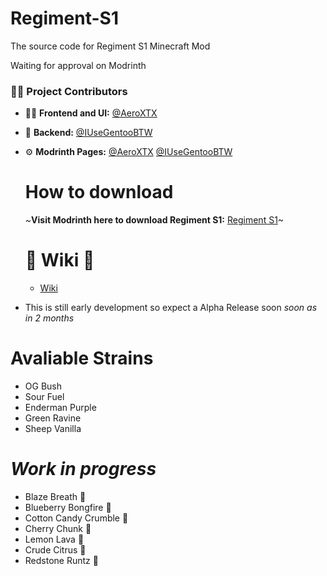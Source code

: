 # Regiment-S1
The source code for Regiment S1 Minecraft Mod

Waiting for approval on Modrinth


### 🧑‍💻 Project Contributors
- 🎨🔧 **Frontend and UI:** [@AeroXTX](https://github.com/AeroXTX)
- 🔧 **Backend:** [@IUseGentooBTW](https://github.com/IUseGentooBTW)


- ⚙️ **Modrinth Pages:** [@AeroXTX](https://modrinth.com/user/AeroXTX) [@IUseGentooBTW](https://modrinth.com/user/voidtechindustrydep)

  # How to download

  ~**Visit Modrinth here to download Regiment S1:** [Regiment S1](https://modrinth.com/project/regimen-s1)~

  # 📃 **Wiki** 📃

  - [Wiki](https://regiment-s1.fandom.com/wiki/Regiment_S1_Wiki)
 


 - This is still early development so expect a Alpha Release soon
    *soon as in 2 months*


# Avaliable Strains

- OG Bush
- Sour Fuel
- Enderman Purple
- Green Ravine
- Sheep Vanilla

# *Work in progress*

- Blaze Breath 🚧
- Blueberry Bongfire 🚧
- Cotton Candy Crumble 🚧
- Cherry Chunk 🚧
- Lemon Lava 🚧
- Crude Citrus 🚧
- Redstone Runtz 🚧
